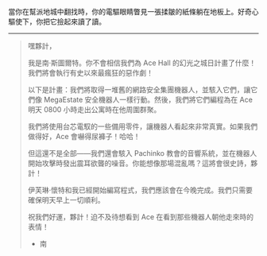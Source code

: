 當你在幫派地城中翻找時，你的電驅眼睛瞥見一張揉皺的紙條躺在地板上。好奇心驅使下，你把它撿起來讀了讀。

---

> 嘿夥計，
>
> 我是南·斯圖爾特。你不會相信我們為 Ace Hall 的幻光之城日計畫了什麼！我們將會執行有史以來最瘋狂的惡作劇！
>
> 以下是計畫：我們將取得一堆舊的網路安全集團機器人，並駭入它們，讓它們像 MegaEstate 安全機器人一樣行動。然後，我們將它們編程為在 Ace 明天 0800 小時走出公寓時在他周圍群聚。
>
> 我們將使用台芯電馭的一些備用零件，讓機器人看起來非常真實。如果我們做得好，Ace 會嚇得尿褲子！哈哈！
>
> 但這還不是全部——我們還會駭入 Pachinko 教會的音響系統，並在機器人開始攻擊時發出震耳欲聾的噪音。你能想像那場混亂嗎？這將會很史詩，夥計！
>
> 伊芙琳·懷特和我已經開始編寫程式，我們應該會在今晚完成。我們只需要確保明天早上一切順利。
>
> 祝我們好運，夥計！迫不及待想看到 Ace 在看到那些機器人朝他走來時的表情！
>
> - 南

